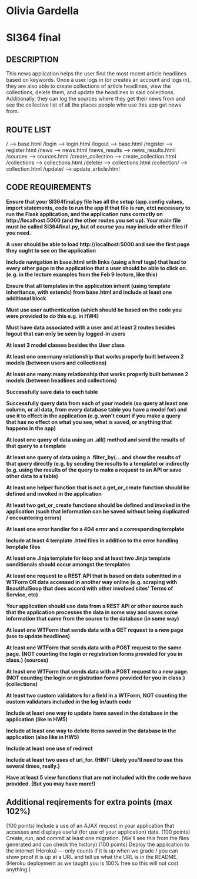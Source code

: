 # Olivia Gardella
# SI364 final


## DESCRIPTION
This news application helps the user find the most recent article headlines based on keywords. Once a user logs in (or creates an account and logs in), they are also able to create collections of article headlines, view the collections, delete them, and update the headlines in said collections. Additionally, they can log the sources where they get their news from and see the collective list of all the places people who use this app get news from.


## ROUTE LIST
/ --> base.html
/login --> login.html
/logout --> base.html
/register --> register.html
/news --> news.html
/news_results --> news_results.html
/sources --> sources.html
/create_collection --> create_collection.html
/collections --> collections.html
/delete/<col> --> collections.html
/collection/<id> --> collection.html
/update/<headline> --> update_article.html


## CODE REQUIREMENTS

**Ensure that your SI364final.py file has all the setup (app.config values, import statements, code to run the app if that file is run, etc) necessary to run the Flask application, and the application runs correctly on http://localhost:5000 (and the other routes you set up). Your main file must be called SI364final.py, but of course you may include other files if you need.**

**A user should be able to load http://localhost:5000 and see the first page they ought to see on the application**

**Include navigation in base.html with links (using a href tags) that lead to every other page in the application that a user should be able to click on. (e.g. in the lecture examples from the Feb 9 lecture, like this)**

**Ensure that all templates in the application inherit (using template inheritance, with extends) from base.html and include at least one additional block**

**Must use user authentication (which should be based on the code you were provided to do this e.g. in HW4)**

**Must have data associated with a user and at least 2 routes besides logout that can only be seen by logged-in users**

**At least 3 model classes besides the User class**

**At least one one:many relationship that works properly built between 2 models (between users and collections)**

**At least one many:many relationship that works properly built between 2 models (between headlines and collections)**

**Successfully save data to each table**

**Successfully query data from each of your models (so query at least one column, or all data, from every database table you have a model for) and use it to effect in the application (e.g. won't count if you make a query that has no effect on what you see, what is saved, or anything that happens in the app)**

**At least one query of data using an .all() method and send the results of that query to a template**

**At least one query of data using a .filter_by(... and show the results of that query directly (e.g. by sending the results to a template) or indirectly (e.g. using the results of the query to make a request to an API or save other data to a table)**

**At least one helper function that is not a get_or_create function should be defined and invoked in the application**

**At least two get_or_create functions should be defined and invoked in the application (such that information can be saved without being duplicated / encountering errors)**

**At least one error handler for a 404 error and a corresponding template**

**Include at least 4 template .html files in addition to the error handling template files**

**At least one Jinja template for loop and at least two Jinja template conditionals should occur amongst the templates**

**At least one request to a REST API that is based on data submitted in a WTForm OR data accessed in another way online (e.g. scraping with BeautifulSoup that does accord with other involved sites' Terms of Service, etc)**

**Your application should use data from a REST API or other source such that the application processes the data in some way and saves some information that came from the source to the database (in some way)**

**At least one WTForm that sends data with a GET request to a new page (use to update headlines)**

**At least one WTForm that sends data with a POST request to the same page. (NOT counting the login or registration forms provided for you in class.) (sources)**

**At least one WTForm that sends data with a POST request to a new page. (NOT counting the login or registration forms provided for you in class.) (collections)**

**At least two custom validators for a field in a WTForm, NOT counting the custom validators included in the log in/auth code**

**Include at least one way to update items saved in the database in the application (like in HW5)**

**Include at least one way to delete items saved in the database in the application (also like in HW5)**

**Include at least one use of redirect**

**Include at least two uses of url_for. (HINT: Likely you'll need to use this several times, really.)**

**Have at least 5 view functions that are not included with the code we have provided. (But you may have more!)**



## Additional reqirements for extra points (max 102%)
(100 points) Include a use of an AJAX request in your application that accesses and displays useful (for use of your application) data.
(100 points) Create, run, and commit at least one migration. (We'll see this from the files generated and can check the history)
(100 points) Deploy the application to the internet (Heroku) — only counts if it is up when we grade / you can show proof it is up at a URL and tell us what the URL is in the README. (Heroku deployment as we taught you is 100% free so this will not cost anything.)
